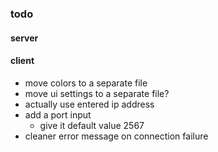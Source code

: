 ### todo

#### server

#### client
* move colors to a separate file
* move ui settings to a separate file?
* actually use entered ip address
* add a port input
  * give it default value 2567
* cleaner error message on connection failure